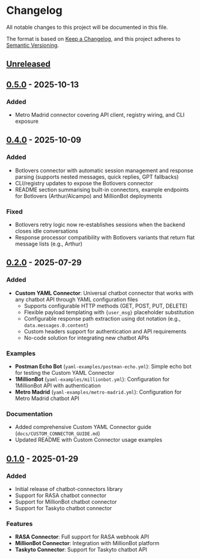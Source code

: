 # Changelog

All notable changes to this project will be documented in this file.

The format is based on [Keep a Changelog](https://keepachangelog.com/en/1.0.0/),
and this project adheres to [Semantic Versioning](https://semver.org/spec/v2.0.0.html).

## [Unreleased]

## [0.5.0] - 2025-10-13

### Added

- Metro Madrid connector covering API client, registry wiring, and CLI exposure

## [0.4.0] - 2025-10-09

### Added

- Botlovers connector with automatic session management and response parsing (supports nested messages, quick replies, GPT fallbacks)
- CLI/registry updates to expose the Botlovers connector
- README section summarising built-in connectors, example endpoints for Botlovers (Arthur/Alcampo) and MillionBot deployments

### Fixed

- Botlovers retry logic now re-establishes sessions when the backend closes idle conversations
- Response processor compatibility with Botlovers variants that return flat message lists (e.g., Arthur)

## [0.2.0] - 2025-07-29

### Added

- **Custom YAML Connector**: Universal chatbot connector that works with any chatbot API through YAML configuration files
  - Supports configurable HTTP methods (GET, POST, PUT, DELETE)
  - Flexible payload templating with `{user_msg}` placeholder substitution
  - Configurable response path extraction using dot notation (e.g., `data.messages.0.content`)
  - Custom headers support for authentication and API requirements
  - No-code solution for integrating new chatbot APIs

### Examples

- **Postman Echo Bot** (`yaml-examples/postman-echo.yml`): Simple echo bot for testing the Custom YAML Connector
- **1MillionBot** (`yaml-examples/millionbot.yml`): Configuration for 1MillionBot API with authentication
- **Metro Madrid** (`yaml-examples/metro-madrid.yml`): Configuration for Metro Madrid chatbot API

### Documentation

- Added comprehensive Custom YAML Connector guide (`docs/CUSTOM_CONNECTOR_GUIDE.md`)
- Updated README with Custom Connector usage examples

## [0.1.0] - 2025-01-29

### Added

- Initial release of chatbot-connectors library
- Support for RASA chatbot connector
- Support for MillionBot chatbot connector
- Support for Taskyto chatbot connector

### Features

- **RASA Connector**: Full support for RASA webhook API
- **MillionBot Connector**: Integration with MillionBot platform
- **Taskyto Connector**: Support for Taskyto chatbot API

[Unreleased]: https://github.com/Chatbot-TRACER/chatbot-connectors/compare/v0.5.0...HEAD
[0.5.0]: https://github.com/Chatbot-TRACER/chatbot-connectors/compare/v0.4.0...v0.5.0
[0.4.0]: https://github.com/Chatbot-TRACER/chatbot-connectors/compare/v0.2.0...v0.4.0
[0.2.0]: https://github.com/Chatbot-TRACER/chatbot-connectors/compare/v0.1.0...v0.2.0
[0.1.0]: https://github.com/Chatbot-TRACER/chatbot-connectors/releases/tag/v0.1.0
